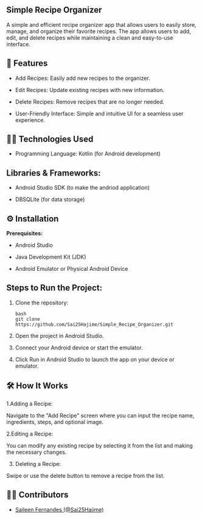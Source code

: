 ## Simple Recipe Organizer
A simple and efficient recipe organizer app that allows users to easily store, manage, and organize their favorite recipes. The app allows users to add, edit, and delete recipes while maintaining a clean and easy-to-use interface.

## 📱 Features
- Add Recipes: Easily add new recipes to the organizer.

- Edit Recipes: Update existing recipes with new information.

- Delete Recipes: Remove recipes that are no longer needed.

- User-Friendly Interface: Simple and intuitive UI for a seamless user experience.

## 🧑‍🍳 Technologies Used
- Programming Language: Kotlin (for Android development)

## Libraries & Frameworks:

- Android Studio SDK (to make the andriod application)

- DBSQLite (for data storage)

## ⚙️ Installation
**Prerequisites:**
- Android Studio

- Java Development Kit (JDK)

- Android Emulator or Physical Android Device

## Steps to Run the Project:
1. Clone the repository:
   ```
   bash
   git clone https://github.com/Sai25Hajime/Simple_Recipe_Organizer.git
   
2. Open the project in Android Studio.

3. Connect your Android device or start the emulator.

4. Click Run in Android Studio to launch the app on your device or emulator.

## 🛠️ How It Works
1.Adding a Recipe:

Navigate to the "Add Recipe" screen where you can input the recipe name, ingredients, steps, and optional image.

2.Editing a Recipe:

You can modify any existing recipe by selecting it from the list and making the necessary changes.

3. Deleting a Recipe:

Swipe or use the delete button to remove a recipe from the list.


## 👩‍💻 Contributors
- [Saileen Fernandes (@Sai25Hajime)](https://github.com/Sai25Hajime)


